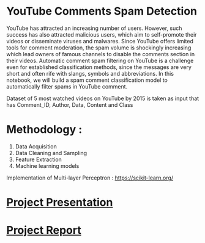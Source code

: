 # YouTube Comments Spam Detection

YouTube has attracted an increasing number of users. However, such success has also attracted malicious users, which aim to self-promote their videos or disseminate viruses and malwares. Since YouTube offers limited tools for comment moderation, the spam volume is shockingly increasing which lead owners of famous channels to disable the comments section in their videos. Automatic comment spam filtering on YouTube is a challenge even for established classification methods, since the messages are very short and often rife with slangs, symbols and abbreviations. In this notebook, we will build a spam comment classification model to automatically filter spams in YouTube comment.

Dataset of 5 most watched videos on YouTube by 2015 is taken as input that has Comment_ID, Author, Data, Content and Class

# Methodology :

1. Data Acquisition
2. Data Cleaning and Sampling
3. Feature Extraction
4. Machine learning models

Implementation of Multi-layer Perceptron : https://scikit-learn.org/

# [Project Presentation](CS418_CourseProject.pptx)



# [Project Report](https://github.com/IndraSK/YouTubeCommentsSpamClassification/blob/main/Youtube%20comments%20spam%20classification.pdf)


